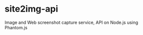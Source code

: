site2img-api
============

Image and Web screenshot capture service, API on Node.js using Phantom.js
